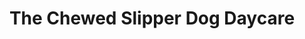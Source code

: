 ---
title: "The Chewed Slipper Dog Daycare"
url: /middle-sackville/the-chewed-slipper-dog-daycare/
shop: pet
---